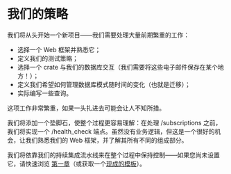 # 我们的策略

我们将从头开始一个新项目——我们需要处理大量前期繁重的工作：

- 选择一个 Web 框架并熟悉它；
- 定义我们的测试策略；
- 选择一个 crate 与我们的数据库交互（我们需要将这些电子邮件保存在某个地方！）；
- 定义我们希望如何管理数据库模式随时间的变化（也就是迁移）；
- 实际编写一些查询。

这项工作非常繁重，如果一头扎进去可能会让人不知所措。

我们将添加一个垫脚石，使整个过程更容易理解：在处理 /subscriptions 之前，我们将实现一个 /health_check 端点。虽然没有业务逻辑，但这是一个很好的机会，让我们熟悉我们的 Web 框架，并了解其所有不同的组成部分。

我们将依靠我们的持续集成流水线来在整个过程中保持控制——如果您尚未设置它，请快速浏览 [第一章](/getting-started)（或获取一个[现成的模板](https://www.lpalmieri.com/posts/2020-06-06-zero-to-production-1-setup-toolchain-ides-ci/#5-2-ready-to-go-ci-pipelines)）。
